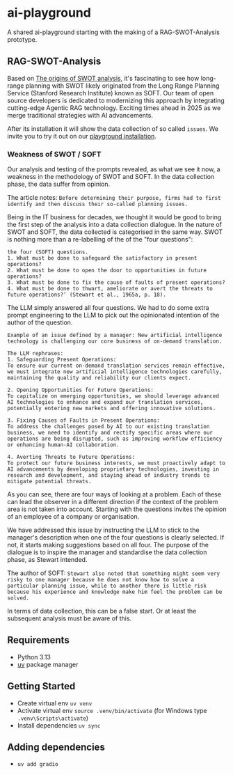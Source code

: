 # ai-playground
A shared ai-playground starting with the making of a RAG-SWOT-Analysis prototype.

## RAG-SWOT-Analysis
Based on [The origins of SWOT analysis](https://www.sciencedirect.com/science/article/pii/S0024630123000110), it's fascinating to see how long-range planning with SWOT likely originated from the Long Range Planning Service (Stanford Research Institute) known as SOFT. Our team of open source developers is dedicated to modernizing this approach by integrating cutting-edge Agentic RAG technology. Exciting times ahead in 2025 as we merge traditional strategies with AI advancements.

After its installation it will show the data collection of so called ``issues``. We invite you to try it out on our [playground installation](https://ai-playground.agile-athletes.de/).

### Weakness of SWOT / SOFT
Our analysis and testing of the prompts revealed, as what we see it now, a weakness in the methodology of SWOT and SOFT.
In the data collection phase, the data suffer from opinion.

The article notes: ``Before determining their purpose, firms had to first identify and then discuss their so-called planning issues.``

Being in the IT business for decades, we thought it would be good to bring the first step of the analysis into a data collection dialogue.
In the nature of SWOT and SOFT, the data collected is categorised in the same way. SWOT is nothing more than a re-labelling of the
of the "four questions":

````
the four (SOFT) questions.
1. What must be done to safeguard the satisfactory in present operations?
2. What must be done to open the door to opportunities in future operations?
3. What must be done to fix the cause of faults of present operations?
4. What must be done to thwart, ameliorate or avert the threats to future operations?’ (Stewart et al., 1965a, p. 18).
````

The LLM simply answered all four questions. We had to do some extra prompt engineering to
the LLM to pick out the opinionated intention of the author of the question.

````
Example of an issue defined by a manager: New artificial intelligence technology is challenging our core business of on-demand translation.
 
The LLM rephrases:
1. Safeguarding Present Operations:
To ensure our current on-demand translation services remain effective, we must integrate new artificial intelligence technologies carefully, maintaining the quality and reliability our clients expect.

2. Opening Opportunities for Future Operations:
To capitalize on emerging opportunities, we should leverage advanced AI technologies to enhance and expand our translation services, potentially entering new markets and offering innovative solutions.

3. Fixing Causes of Faults in Present Operations:
To address the challenges posed by AI to our existing translation business, we need to identify and rectify specific areas where our operations are being disrupted, such as improving workflow efficiency or enhancing human-AI collaboration.

4. Averting Threats to Future Operations:
To protect our future business interests, we must proactively adapt to AI advancements by developing proprietary technologies, investing in research and development, and staying ahead of industry trends to mitigate potential threats.
````
As you can see, there are four ways of looking at a problem. Each of these can lead the observer in a different direction if the 
context of the problem area is not taken into account. Starting with the questions invites the opinion of an employee of a company or organisation.

We have addressed this issue by instructing the LLM to stick to the manager's description when one of the four questions is clearly selected. 
If not, it starts making suggestions based on all four. The purpose of the dialogue is to inspire the manager and standardise the data collection phase, 
as Stewart intended.

The author of SOFT: ``Stewart also noted that something might seem very risky to one manager because he does not know how to solve a particular planning issue, while to another there is little risk because his experience and knowledge make him feel the problem can be solved.``

In terms of data collection, this can be a false start. Or at least the subsequent analysis must be aware of this.

## Requirements

- Python 3.13
- [uv](https://github.com/astral-sh/uv) package manager

## Getting Started

- Create virtual env `uv venv`
- Activate virtual env `source .venv/bin/activate` (for Windows type `.venv\Scripts\activate`)
- Install dependencies `uv sync`

## Adding dependencies

- `uv add gradio`
